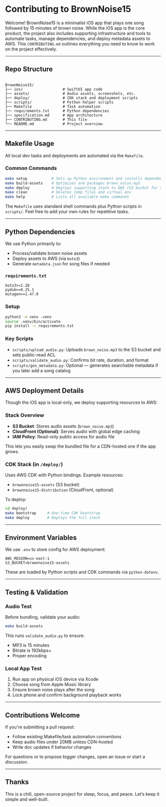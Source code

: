 # Contributing to BrownNoise15

Welcome! BrownNoise15 is a minimalist iOS app that plays one song followed by 15 minutes of brown noise. While the iOS app is the core product, the project also includes supporting infrastructure and tools to automate tasks, manage dependencies, and deploy metadata assets to AWS. This `CONTRIBUTING.md` outlines everything you need to know to work on the project effectively.

---

## Repo Structure

```

BrownNoise15/
├── ios/                  # SwiftUI app code
├── assets/               # Audio assets, screenshots, etc.
├── deploy/               # CDK stack and deployment scripts
├── scripts/              # Python helper scripts
├── Makefile              # Task automation
├── requirements.txt      # Python dependencies
├── specification.md      # App architecture
├── CONTRIBUTING.md       # This file
└── README.md             # Project overview

````

---

## Makefile Usage

All local dev tasks and deployments are automated via the `Makefile`.

### Common Commands

```bash
make setup           # Sets up Python environment and installs dependencies
make build-assets    # Optimizes and packages brown_noise.mp3
make deploy          # Deploys supporting stack to AWS (S3 bucket for audio assets, etc.)
make clean           # Deletes temp files and virtual env
make help            # Lists all available make commands
````

The `Makefile` uses standard shell commands plus Python scripts in `scripts/`. Feel free to add your own rules for repetitive tasks.

---

## Python Dependencies

We use Python primarily to:

* Process/validate brown noise assets
* Deploy assets to AWS (via `boto3`)
* Generate `metadata.json` for song files if needed

### `requirements.txt`

```
boto3>=1.28
pydub>=0.25.1
mutagen>=1.47.0
```

### Setup

```bash
python3 -m venv .venv
source .venv/bin/activate
pip install -r requirements.txt
```

### Key Scripts

* `scripts/upload_audio.py`: Uploads `brown_noise.mp3` to the S3 bucket and sets public-read ACL
* `scripts/validate_audio.py`: Confirms bit rate, duration, and format
* `scripts/gen_metadata.py`: Optional — generates searchable metadata if you later add a song catalog

---

## AWS Deployment Details

Though the iOS app is local-only, we deploy supporting resources to AWS:

### Stack Overview

* **S3 Bucket**: Stores audio assets (`brown_noise.mp3`)
* **CloudFront (Optional)**: Serves audio with global edge caching
* **IAM Policy**: Read-only public access for audio file

This lets you easily swap the bundled file for a CDN-hosted one if the app grows.

### CDK Stack (in `/deploy/`)

Uses AWS CDK with Python bindings. Example resources:

* `brownnoise15-assets` (S3 bucket)
* `brownnoise15-distribution` (CloudFront, optional)

To deploy:

```bash
cd deploy/
make bootstrap     # One-time CDK bootstrap
make deploy        # Deploys the full stack
```

---

## Environment Variables

We use `.env` to store config for AWS deployment:

```
AWS_REGION=us-east-1
S3_BUCKET=brownnoise15-assets
```

These are loaded by Python scripts and CDK commands via `python-dotenv`.

---

## Testing & Validation

### Audio Test

Before bundling, validate your audio:

```bash
make build-assets
```

This runs `validate_audio.py` to ensure:

* MP3 is 15 minutes
* Bitrate is 192kbps+
* Proper encoding

### Local App Test

1. Run app on physical iOS device via Xcode
2. Choose song from Apple Music library
3. Ensure brown noise plays after the song
4. Lock phone and confirm background playback works

---

## Contributions Welcome

If you're submitting a pull request:

* Follow existing Makefile/task automation conventions
* Keep audio files under 20MB unless CDN-hosted
* Write doc updates if behavior changes

For questions or to propose bigger changes, open an issue or start a discussion.

---

## Thanks

This is a chill, open-source project for sleep, focus, and peace. Let’s keep it simple and well-built.
